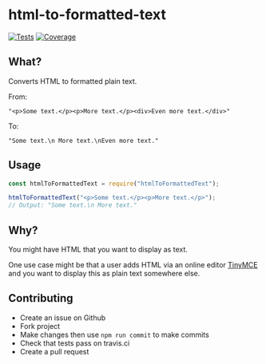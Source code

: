 # html-to-formatted-text

[![Tests](https://img.shields.io/travis/lukeaus/html-to-formatted-text/master.svg)](https://travis-ci.org/lukeaus/html-to-formatted-text)
[![Coverage](https://img.shields.io/codecov/c/github/lukeaus/html-to-formatted-text.svg)](https://codecov.io/gh/lukeaus/html-to-formatted-text)

## What?

Converts HTML to formatted plain text.

From:

`"<p>Some text.</p><p>More text.</p><div>Even more text.</div>"`

To:

`"Some text.\n More text.\nEven more text."`

## Usage

```javascript
const htmlToFormattedText = require("htmlToFormattedText");

htmlToFormattedText("<p>Some text.</p><p>More text.</p>");
// Output: "Some text.\n More text."
```

## Why?

You might have HTML that you want to display as text.

One use case might be that a user adds HTML via an online editor [TinyMCE](https://www.tiny.cloud/) and you want to display this as plain text somewhere else.

## Contributing

- Create an issue on Github
- Fork project
- Make changes then use `npm run commit` to make commits
- Check that tests pass on travis.ci
- Create a pull request
